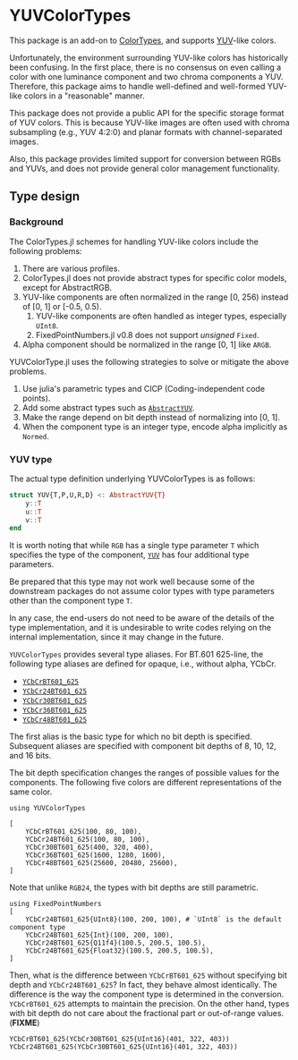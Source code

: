 # YUVColorTypes
This package is an add-on to [ColorTypes](https://github.com/JuliaGraphics/ColorTypes.jl),
and supports [YUV](https://en.wikipedia.org/wiki/Y%E2%80%B2UV)-like colors.

Unfortunately, the environment surrounding YUV-like colors has historically been
confusing.
In the first place, there is no consensus on even calling a color with one
luminance component and two chroma components a YUV.
Therefore, this package aims to handle well-defined and well-formed YUV-like
colors in a "reasonable" manner.

This package does not provide a public API for the specific storage format of
YUV colors.
This is because YUV-like images are often used with chroma subsampling (e.g.,
YUV 4:2:0) and planar formats with channel-separated images.

Also, this package provides limited support for conversion between RGBs and
YUVs, and does not provide general color management functionality.

## Type design
### Background
The ColorTypes.jl schemes for handling YUV-like colors include the following
problems:
1. There are various profiles.
2. ColorTypes.jl does not provide abstract types for specific color models, except for AbstractRGB.
3. YUV-like components are often normalized in the range [0, 256) instead of [0, 1] or [-0.5, 0.5).
   1. YUV-like components are often handled as integer types, especially `UInt8`.
   2. FixedPointNumbers.jl v0.8 does not support *unsigned* `Fixed`.
4. Alpha component should be normalized in the range [0, 1] like `ARGB`.

YUVColorType.jl uses the following strategies to solve or mitigate the above problems.
1. Use julia's parametric types and CICP (Coding-independent code points).
2. Add some abstract types such as [`AbstractYUV`](@ref).
3. Make the range depend on bit depth instead of normalizing into [0, 1].
4. When the component type is an integer type, encode alpha implicitly as
   `Normed`.

### YUV type
The actual type definition underlying YUVColorTypes is as follows:
```julia
struct YUV{T,P,U,R,D} <: AbstractYUV{T}
    y::T
    u::T
    v::T
end
```
It is worth noting that while `RGB` has a single type parameter `T` which
specifies the type of the component, [`YUV`](@ref) has four additional type
parameters.

Be prepared that this type may not work well because some of the downstream
packages do not assume color types with type parameters other than the component
type `T`.

In any case, the end-users do not need to be aware of the details of the type
implementation, and it is undesirable to write codes relying on the internal
implementation, since it may change in the future.

`YUVColorTypes` provides several type aliases.
For BT.601 625-line, the following type aliases are defined for opaque, i.e.,
without alpha, YCbCr.
- [`YCbCrBT601_625`](@ref)
- [`YCbCr24BT601_625`](@ref)
- [`YCbCr30BT601_625`](@ref)
- [`YCbCr36BT601_625`](@ref)
- [`YCbCr48BT601_625`](@ref)

The first alias is the basic type for which no bit depth is specified.
Subsequent aliases are specified with component bit depths of 8, 10, 12, and 16
bits.

The bit depth specification changes the ranges of possible values for the
components.
The following five colors are different representations of the same color.
```@example ex
using YUVColorTypes

[
    YCbCrBT601_625(100, 80, 100),
    YCbCr24BT601_625(100, 80, 100),
    YCbCr30BT601_625(400, 320, 400),
    YCbCr36BT601_625(1600, 1280, 1600),
    YCbCr48BT601_625(25600, 20480, 25600),
]
```
Note that unlike `RGB24`, the types with bit depths are still parametric.
```@example ex
using FixedPointNumbers
[
    YCbCr24BT601_625{UInt8}(100, 200, 100), # `UInt8` is the default component type
    YCbCr24BT601_625{Int}(100, 200, 100),
    YCbCr24BT601_625{Q11f4}(100.5, 200.5, 100.5),
    YCbCr24BT601_625{Float32}(100.5, 200.5, 100.5),
]
```

Then, what is the difference between `YCbCrBT601_625` without specifying bit
depth and `YCbCr24BT601_625`?
In fact, they behave almost identically.
The difference is the way the component type is determined in the conversion.
`YCbCrBT601_625` attempts to maintain the precision.
On the other hand, types with bit depth do not care about the fractional part or
out-of-range values.
(**FIXME**)

```@repl ex
YCbCrBT601_625(YCbCr30BT601_625{UInt16}(401, 322, 403))
YCbCr24BT601_625(YCbCr30BT601_625{UInt16}(401, 322, 403))
```
